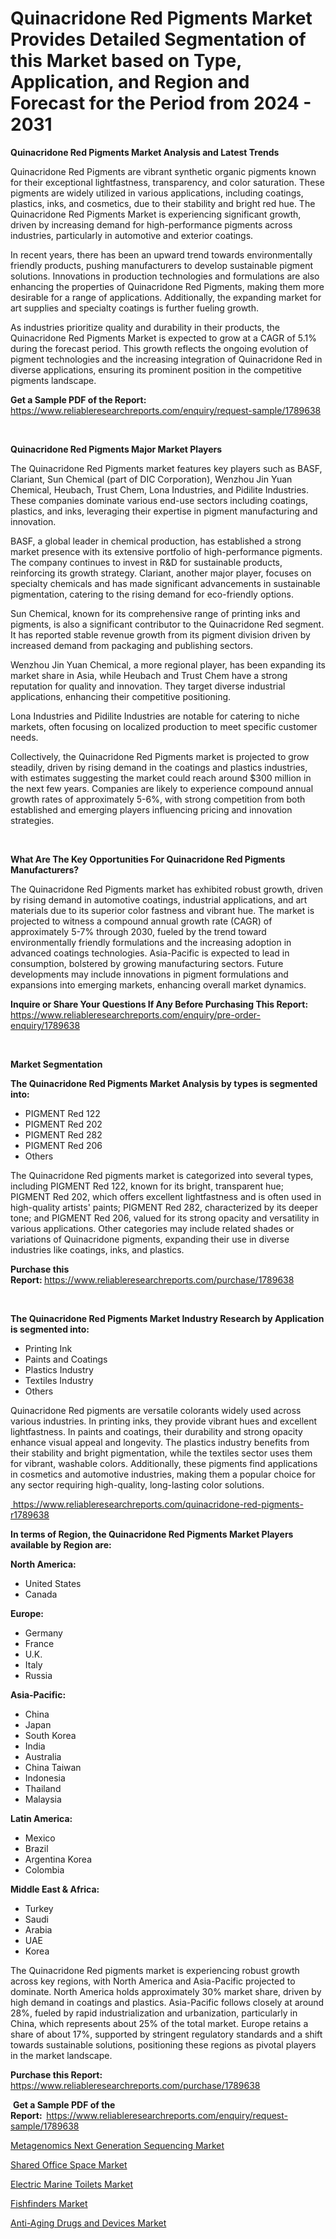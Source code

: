 <p><h1>Quinacridone Red Pigments Market Provides Detailed Segmentation of this Market based on Type, Application, and Region and Forecast for the Period from 2024 - 2031</h1></p><p><strong>Quinacridone Red Pigments Market Analysis and Latest Trends</strong></p>
<p><p>Quinacridone Red Pigments are vibrant synthetic organic pigments known for their exceptional lightfastness, transparency, and color saturation. These pigments are widely utilized in various applications, including coatings, plastics, inks, and cosmetics, due to their stability and bright red hue. The Quinacridone Red Pigments Market is experiencing significant growth, driven by increasing demand for high-performance pigments across industries, particularly in automotive and exterior coatings.</p><p>In recent years, there has been an upward trend towards environmentally friendly products, pushing manufacturers to develop sustainable pigment solutions. Innovations in production technologies and formulations are also enhancing the properties of Quinacridone Red Pigments, making them more desirable for a range of applications. Additionally, the expanding market for art supplies and specialty coatings is further fueling growth.</p><p>As industries prioritize quality and durability in their products, the Quinacridone Red Pigments Market is expected to grow at a CAGR of 5.1% during the forecast period. This growth reflects the ongoing evolution of pigment technologies and the increasing integration of Quinacridone Red in diverse applications, ensuring its prominent position in the competitive pigments landscape.</p></p>
<p><strong>Get a Sample PDF of the Report:&nbsp;</strong> <a href="https://www.reliableresearchreports.com/enquiry/request-sample/1789638?utm_campaign=83&utm_medium=2&utm_source=Github&utm_content=ia&utm_term=18112024&utm_id=quinacridone-red-pigments">https://www.reliableresearchreports.com/enquiry/request-sample/1789638</a></p>
<p>&nbsp;</p>
<p><strong>Quinacridone Red Pigments Major Market Players</strong></p>
<p><p>The Quinacridone Red Pigments market features key players such as BASF, Clariant, Sun Chemical (part of DIC Corporation), Wenzhou Jin Yuan Chemical, Heubach, Trust Chem, Lona Industries, and Pidilite Industries. These companies dominate various end-use sectors including coatings, plastics, and inks, leveraging their expertise in pigment manufacturing and innovation.</p><p>BASF, a global leader in chemical production, has established a strong market presence with its extensive portfolio of high-performance pigments. The company continues to invest in R&D for sustainable products, reinforcing its growth strategy. Clariant, another major player, focuses on specialty chemicals and has made significant advancements in sustainable pigmentation, catering to the rising demand for eco-friendly options.</p><p>Sun Chemical, known for its comprehensive range of printing inks and pigments, is also a significant contributor to the Quinacridone Red segment. It has reported stable revenue growth from its pigment division driven by increased demand from packaging and publishing sectors.</p><p>Wenzhou Jin Yuan Chemical, a more regional player, has been expanding its market share in Asia, while Heubach and Trust Chem have a strong reputation for quality and innovation. They target diverse industrial applications, enhancing their competitive positioning.</p><p>Lona Industries and Pidilite Industries are notable for catering to niche markets, often focusing on localized production to meet specific customer needs.</p><p>Collectively, the Quinacridone Red Pigments market is projected to grow steadily, driven by rising demand in the coatings and plastics industries, with estimates suggesting the market could reach around $300 million in the next few years. Companies are likely to experience compound annual growth rates of approximately 5-6%, with strong competition from both established and emerging players influencing pricing and innovation strategies.</p></p>
<p>&nbsp;</p>
<p><strong>What Are The Key Opportunities For Quinacridone Red Pigments Manufacturers?</strong></p>
<p><p>The Quinacridone Red Pigments market has exhibited robust growth, driven by rising demand in automotive coatings, industrial applications, and art materials due to its superior color fastness and vibrant hue. The market is projected to witness a compound annual growth rate (CAGR) of approximately 5-7% through 2030, fueled by the trend toward environmentally friendly formulations and the increasing adoption in advanced coatings technologies. Asia-Pacific is expected to lead in consumption, bolstered by growing manufacturing sectors. Future developments may include innovations in pigment formulations and expansions into emerging markets, enhancing overall market dynamics.</p></p>
<p><strong>Inquire or Share Your Questions If Any Before Purchasing This Report:</strong> <a href="https://www.reliableresearchreports.com/enquiry/pre-order-enquiry/1789638?utm_campaign=83&utm_medium=2&utm_source=Github&utm_content=ia&utm_term=18112024&utm_id=quinacridone-red-pigments">https://www.reliableresearchreports.com/enquiry/pre-order-enquiry/1789638</a></p>
<p>&nbsp;</p>
<p><strong>Market Segmentation</strong></p>
<p><strong>The Quinacridone Red Pigments Market Analysis by types is segmented into:</strong></p>
<p><ul><li>PIGMENT Red 122</li><li>PIGMENT Red 202</li><li>PIGMENT Red 282</li><li>PIGMENT Red 206</li><li>Others</li></ul></p>
<p><p>The Quinacridone Red pigments market is categorized into several types, including PIGMENT Red 122, known for its bright, transparent hue; PIGMENT Red 202, which offers excellent lightfastness and is often used in high-quality artists' paints; PIGMENT Red 282, characterized by its deeper tone; and PIGMENT Red 206, valued for its strong opacity and versatility in various applications. Other categories may include related shades or variations of Quinacridone pigments, expanding their use in diverse industries like coatings, inks, and plastics.</p></p>
<p><strong>Purchase this Report:&nbsp;</strong><a href="https://www.reliableresearchreports.com/purchase/1789638?utm_campaign=83&utm_medium=2&utm_source=Github&utm_content=ia&utm_term=18112024&utm_id=quinacridone-red-pigments">https://www.reliableresearchreports.com/purchase/1789638</a></p>
<p>&nbsp;</p>
<p><strong>The Quinacridone Red Pigments Market Industry Research by Application is segmented into:</strong></p>
<p><ul><li>Printing Ink</li><li>Paints and Coatings</li><li>Plastics Industry</li><li>Textiles Industry</li><li>Others</li></ul></p>
<p><p>Quinacridone Red pigments are versatile colorants widely used across various industries. In printing inks, they provide vibrant hues and excellent lightfastness. In paints and coatings, their durability and strong opacity enhance visual appeal and longevity. The plastics industry benefits from their stability and bright pigmentation, while the textiles sector uses them for vibrant, washable colors. Additionally, these pigments find applications in cosmetics and automotive industries, making them a popular choice for any sector requiring high-quality, long-lasting color solutions.</p></p>
<p><a href="https://www.reliableresearchreports.com/quinacridone-red-pigments-r1789638?utm_campaign=83&utm_medium=2&utm_source=Github&utm_content=ia&utm_term=18112024&utm_id=quinacridone-red-pigments">&nbsp;https://www.reliableresearchreports.com/quinacridone-red-pigments-r1789638</a></p>
<p><strong>In terms of Region, the Quinacridone Red Pigments Market Players available by Region are:</strong></p>
<p>
    <p> <strong> North America: </strong>
        <ul>
            <li>United States</li>
            <li>Canada</li>
        </ul>
        </p> 
    <p> <strong> Europe: </strong>
        <ul>
            <li>Germany</li>
            <li>France</li>
            <li>U.K.</li>
            <li>Italy</li>
            <li>Russia</li>
        </ul>
        </p> 
    <p> <strong> Asia-Pacific: </strong>
        <ul>
            <li>China</li>
            <li>Japan</li>
            <li>South Korea</li>
            <li>India</li>
            <li>Australia</li>
            <li>China Taiwan</li>
            <li>Indonesia</li>
            <li>Thailand</li>
            <li>Malaysia</li>
        </ul>
        </p> 
    <p> <strong> Latin America: </strong>
        <ul>
            <li>Mexico</li>
            <li>Brazil</li>
            <li>Argentina Korea</li>
            <li>Colombia</li>
        </ul>
        </p> 
    <p> <strong> Middle East & Africa: </strong>
        <ul>
            <li>Turkey</li>
            <li>Saudi</li>
            <li>Arabia</li>
            <li>UAE</li>
            <li>Korea</li>
        </ul>
    </p>
    </p>
<p><p>The Quinacridone Red pigments market is experiencing robust growth across key regions, with North America and Asia-Pacific projected to dominate. North America holds approximately 30% market share, driven by high demand in coatings and plastics. Asia-Pacific follows closely at around 28%, fueled by rapid industrialization and urbanization, particularly in China, which represents about 25% of the total market. Europe retains a share of about 17%, supported by stringent regulatory standards and a shift towards sustainable solutions, positioning these regions as pivotal players in the market landscape.</p></p>
<p><strong>Purchase this Report: </strong><a href="https://www.reliableresearchreports.com/purchase/1789638?utm_campaign=83&utm_medium=2&utm_source=Github&utm_content=ia&utm_term=18112024&utm_id=quinacridone-red-pigments">https://www.reliableresearchreports.com/purchase/1789638</a></p>
<p>&nbsp;<strong>Get a Sample PDF of the Report:&nbsp;&nbsp;</strong><a href="https://www.reliableresearchreports.com/enquiry/request-sample/1789638?utm_campaign=83&utm_medium=2&utm_source=Github&utm_content=ia&utm_term=18112024&utm_id=quinacridone-red-pigments">https://www.reliableresearchreports.com/enquiry/request-sample/1789638</a></p>
<p><strong></strong></p>
<p><p><a href="https://issuu.com/reportprime-2/docs/metagenomics-next-generation-sequen_5a93511c4e4551?utm_campaign=83&utm_medium=2&utm_source=Github&utm_content=ia&utm_term=18112024&utm_id=quinacridone-red-pigments">Metagenomics Next Generation Sequencing Market</a></p><p><a href="https://issuu.com/reportprime-2/docs/shared-office-space-market-size-203_c1b7c78e65247d?utm_campaign=83&utm_medium=2&utm_source=Github&utm_content=ia&utm_term=18112024&utm_id=quinacridone-red-pigments">Shared Office Space Market</a></p><p><a href="https://www.linkedin.com/pulse/global-electric-marine-toilets-market-trends-insights-growth-hnwne?utm_campaign=83&utm_medium=2&utm_source=Github&utm_content=ia&utm_term=18112024&utm_id=quinacridone-red-pigments">Electric Marine Toilets Market</a></p><p><a href="https://www.linkedin.com/pulse/fishfinders-spectrum-usage-patterns-sector-evolution-2024-2031-1s5ce?utm_campaign=83&utm_medium=2&utm_source=Github&utm_content=ia&utm_term=18112024&utm_id=quinacridone-red-pigments">Fishfinders Market</a></p><p><a href="https://github.com/dringals/Market-Research-Report-List-6/blob/main/anti-aging-drugs-and-devices-market.md?utm_campaign=83&utm_medium=2&utm_source=Github&utm_content=ia&utm_term=18112024&utm_id=quinacridone-red-pigments">Anti-Aging Drugs and Devices Market</a></p></p>